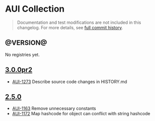 # AUI Collection

> Documentation and test modifications are not included in this changelog. For more details, see [full commit history](https://github.com/liferay/alloy-ui/commits/master/src/aui-collection).

## @VERSION@

No registries yet.

## [3.0.0pr2](https://github.com/liferay/alloy-ui/releases/tag/3.0.0pr2)

* [AUI-1273](https://issues.liferay.com/browse/AUI-AUI-1273) Describe source code changes in HISTORY.md

## [2.5.0](https://github.com/liferay/alloy-ui/releases/tag/2.5.0)

* [AUI-1163](https://issues.liferay.com/browse/AUI-1163) Remove unnecessary constants
* [AUI-1172](https://issues.liferay.com/browse/AUI-1172) Map hashcode for object can conflict with string hashcode